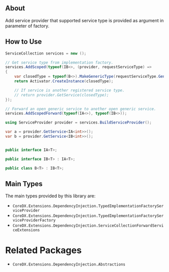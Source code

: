 ﻿## About
Add service provider that supported service type is provided as argument in parameter of factory.

## How to Use
``` csharp
ServiceCollection services = new ();

// Get service type from implementation factory.
services.AddScoped(typeof(IB<>, (provider, requestServiceType) =>
{
    var closedType = typeof(B<>).MakeGenericType(requestServiceType.GenericTypeArguments);
    return Activator.CreateInstance(closedType);

    // If service is another registered service type.
    // return provider.GetService(closedType);
});

// Forward an open generic service to another open generic service.
services.AddScopedForward(typeof(IA<>), typeof(IB<>));

using ServiceProvider provider = services.BuildServiceProvider();

var a = provider.GetService<IA<int>>();
var b = provider.GetService<IB<int>>();


public interface IA<T>;

public interface IB<T> : IA<T>;

public class B<T> : IB<T>;
```

## Main Types
The main types provided by this library are:
* `CoreDX.Extensions.DependencyInjection.TypedImplementationFactoryServiceProvider`
* `CoreDX.Extensions.DependencyInjection.TypedImplementationFactoryServiceProviderFactory`
* `CoreDX.Extensions.DependencyInjection.ServiceCollectionForwardServiceExtensions`

# Related Packages
* `CoreDX.Extensions.DependencyInjection.Abstractions`
